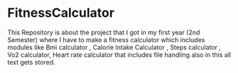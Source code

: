 # FitnessCalculator
This Repository  is about the project that I got in my first year (2nd Semester) where I have to make a fitness calculator which includes modules like Bmi calculator , Calorie Intake Calculator , Steps calculator , Vo2 calculator, Heart rate calculator that includes file handling also in this all text gets stored.
